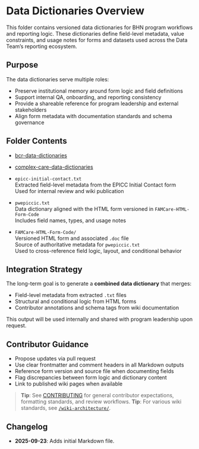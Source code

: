 # Data Dictionaries Overview

This folder contains versioned data dictionaries for BHN program workflows and reporting logic. These dictionaries define field-level metadata, value constraints, and usage notes for forms and datasets used across the Data Team’s reporting ecosystem.

## Purpose

The data dictionaries serve multiple roles:

- Preserve institutional memory around form logic and field definitions
- Support internal QA, onboarding, and reporting consistency
- Provide a shareable reference for program leadership and external stakeholders
- Align form metadata with documentation standards and schema governance

## Folder Contents

- [bcr-data-dictionaries](./bcr-data-dictionaries/)
- [complex-care-data-dictionaries](./complex-care-data-dictionaries/)


- `epicc-initial-contact.txt`  
  Extracted field-level metadata from the EPICC Initial Contact form  
  Used for internal review and wiki publication

- `pwepiccic.txt`  
  Data dictionary aligned with the HTML form versioned in `FAMCare-HTML-Form-Code`  
  Includes field names, types, and usage notes

- `FAMCare-HTML-Form-Code/`  
  Versioned HTML form and associated `.doc` file  
  Source of authoritative metadata for `pwepiccic.txt`  
  Used to cross-reference field logic, layout, and conditional behavior

## Integration Strategy

The long-term goal is to generate a **combined data dictionary** that merges:

- Field-level metadata from extracted `.txt` files
- Structural and conditional logic from HTML forms
- Contributor annotations and schema tags from wiki documentation

This output will be used internally and shared with program leadership upon request.

## Contributor Guidance

- Propose updates via pull request
- Use clear frontmatter and comment headers in all Markdown outputs
- Reference form version and source file when documenting fields
- Flag discrepancies between form logic and dictionary content
- Link to published wiki pages when available

> **Tip**: See [CONTRIBUTING](../CONTRIBUTING.md) for general contributor expectations, formatting standards, and review workflows.
> **Tip**: For various wiki standards, see [`/wiki-architecture/`](../wiki-architecture/).

## Changelog

- **2025-09-23**: Adds initial Markdown file.
